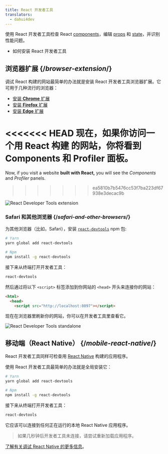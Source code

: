 ```yaml
---
title: React 开发者工具
translators:
  - dahui4dev
---
```


<Intro>

使用 React 开发者工具检查 React [components](/learn/your-first-component)，编辑 [props](/learn/passing-props-to-a-component) 和 [state](/learn/state-a-components-memory)，并识别性能问题。

</Intro>

<YouWillLearn>

* 如何安装 React 开发者工具

</YouWillLearn>

## 浏览器扩展 {/*browser-extension*/}

调试 React 构建的网站最简单的办法就是安装 React 开发者工具浏览器扩展。它可用于几种流行的浏览器：

* [安装 **Chrome** 扩展](https://chrome.google.com/webstore/detail/react-developer-tools/fmkadmapgofadopljbjfkapdkoienihi?hl=en)
* [安装 **Firefox** 扩展](https://addons.mozilla.org/en-US/firefox/addon/react-devtools/)
* [安装 **Edge** 扩展](https://microsoftedge.microsoft.com/addons/detail/react-developer-tools/gpphkfbcpidddadnkolkpfckpihlkkil)

<<<<<<< HEAD
现在，如果你访问一个用 **React 构建** 的网站，你将看到 **Components** 和 **Profiler** 面板。
=======
Now, if you visit a website **built with React,** you will see the _Components_ and _Profiler_ panels.
>>>>>>> ea5810b7b5476cc53f7ba223df67938e3decac9b

![React Developer Tools extension](/images/docs/react-devtools-extension.png)

### Safari 和其他浏览器 {/*safari-and-other-browsers*/}
为其他浏览器（比如，Safari），安装 [`react-devtools`](https://www.npmjs.com/package/react-devtools) npm 包:
```bash
# Yarn
yarn global add react-devtools

# Npm
npm install -g react-devtools
```

接下来从终端打开开发者工具：
```bash
react-devtools
```

然后通过将以下 `<script>` 标签添加到你网站的 `<head>` 开头来连接你的网站： 
```html {3}
<html>
  <head>
    <script src="http://localhost:8097"></script>
```

现在在浏览器里刷新你的网站，你可以在开发者工具里查看它。

![React Developer Tools standalone](/images/docs/react-devtools-standalone.png)

## 移动端（React Native） {/*mobile-react-native*/}
React 开发者工具同样可检查用 [React Native](https://reactnative.dev/) 构建的应用程序。

使用 React 开发者工具最简单的办法就是全局安装它：
```bash
# Yarn
yarn global add react-devtools

# Npm
npm install -g react-devtools
```

接下来从终端打开开发者工具：
```bash
react-devtools
```

它应该可以连接到任何正在运行的本地 React Native 应用程序。

> 如果几秒钟后开发者工具未连接，请尝试重新加载应用程序。

[了解有关调试 React Native 的更多信息](https://reactnative.dev/docs/debugging)。
